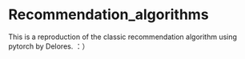 # Recommendation_algorithms
This is a reproduction of the classic recommendation algorithm using pytorch by Delores. ：）
